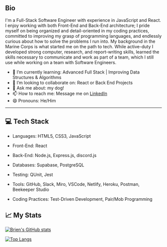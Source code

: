 ## Bio

I'm a Full-Stack Software Engineer with experience in JavaScript and React. I enjoy working with both Front-End and Back-End architecture; I pride myself on being organized and detail-oriented in my coding practices, committed to improving my grasp of programming languages, and endlessly curious about how to solve the problems I run into.
My background in the Marine Corps is what started me on the path to tech. While active-duty I developed strong computer, research, and report-writing skills, learned the skills necessary to communicate and work as part of a team, which I still use while working on a team with Software Engineers.

- 🌱 I’m currently learning: Advanced Full Stack | Improving Data Structures & Algorithms
- 👯 I’m looking to collaborate on: React or Back End Projects
- 💬 Ask me about: my dog!
- 📫 How to reach me: Message me on [LinkedIn](https://www.linkedin.com/in/brien-thomas/)
- 😄 Pronouns: He/Him
<hr />

## 💻 Tech Stack

- Languages: HTML5, CSS3, JavaScript

- Front-End: React  

- Back-End: Node.js, Express.js, discord.js  

- Databases: Supabase, PostgreSQL  

- Testing: QUnit, Jest  

- Tools: GitHub, Slack, Miro, VSCode, Netlify, Heroku, Postman, Beekeeper Studio  

- Coding Practices: Test-Driven Development, Pair/Mob Programming

## :chart_with_upwards_trend: My Stats

[![Brien's GitHub stats](https://github-readme-stats.vercel.app/api?username=briensthomas&theme=ayu-mirage&show_icons=true)](https://github.com/anuraghazra/github-readme-stats)

[![Top Langs](https://github-readme-stats.vercel.app/api/top-langs/?username=briensthomas&theme=ayu-mirage&layout=compact)](https://github.com/anuraghazra/github-readme-stats)


